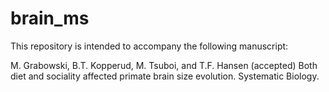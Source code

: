 # brain_ms
This repository is intended to accompany the following manuscript:

M. Grabowski, B.T. Kopperud, M. Tsuboi, and T.F. Hansen (accepted) Both diet and sociality affected primate brain size evolution. Systematic Biology.
